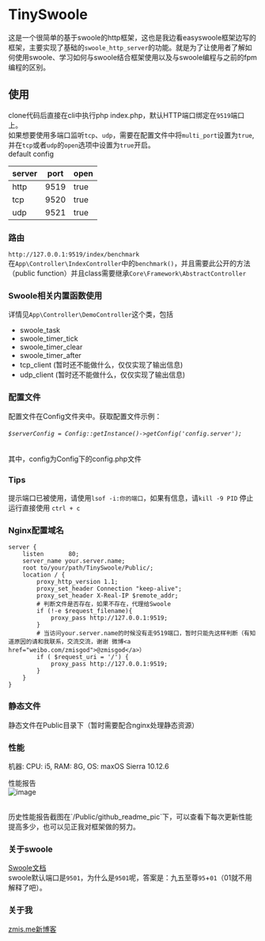 # TinySwoole

这是一个很简单的基于swoole的http框架，这也是我边看easyswoole框架边写的框架，主要实现了基础的`swoole_http_server`的功能。就是为了让使用者了解如何使用swoole、学习如何与swoole结合框架使用以及与swoole编程与之前的fpm编程的区别。

## 使用

clone代码后直接在cli中执行php index.php，默认HTTP端口绑定在`9519`端口上。<br />
如果想要使用多端口监听`tcp`、`udp`，需要在配置文件中将`multi_port`设置为`true`,并在`tcp`或者`udp`的`open`选项中设置为`true`开启。<br />
default config

|server|port|open|
|-|-|-|
|http|9519|true|
|tcp|9520|true|
|udp|9521|true|

### 路由 

`http://127.0.0.1:9519/index/benchmark`<br />
在`App\Controller\IndexController`中的`benchmark()`，并且需要此公开的方法（public function）并且class需要继承`Core\Framework\AbstractController`


### Swoole相关内置函数使用

详情见`App\Controller\DemoController`这个类，包括
- swoole_task
- swoole_timer_tick
- swoole_timer_clear
- swoole_timer_after
- tcp_client (暂时还不能做什么，仅仅实现了输出信息)
- udp_client (暂时还不能做什么，仅仅实现了输出信息)

### 配置文件

配置文件在Config文件夹中。获取配置文件示例：
###### `$serverConfig = Config::getInstance()->getConfig('config.server');`
其中，config为Config下的config.php文件

### Tips

提示端口已被使用，请使用`lsof -i:你的端口`，如果有信息，请`kill -9 PID` 
停止运行直接使用 `ctrl + c`

### Nginx配置域名

```
server {
    listen       80;
    server_name your.server.name;
    root to/your/path/TinySwoole/Public/;
    location / {
        proxy_http_version 1.1;
        proxy_set_header Connection "keep-alive";
        proxy_set_header X-Real-IP $remote_addr;
        # 判断文件是否存在，如果不存在，代理给Swoole
        if (!-e $request_filename){
            proxy_pass http://127.0.0.1:9519;
        }
        # 当访问your.server.name的时候没有走9519端口，暂时只能先这样判断（有知道原因的请和我联系，交流交流，谢谢 微博<a href="weibo.com/zmisgod">@zmisgod</a>）
        if ( $request_uri = '/') {
            proxy_pass http://127.0.0.1:9519;
        }
    }
}
```
### 静态文件

静态文件在Public目录下（暂时需要配合nginx处理静态资源）

### 性能

机器: CPU: i5, RAM: 8G, OS: maxOS Sierra 10.12.6

性能报告 <br />
![image](https://github.com/zmisgod/TinySwoole/blob/master/Public/github_readme_pic/v3.png)

<br />
历史性能报告截图在`/Public/github_readme_pic`下，可以查看下每次更新性能提高多少，也可以见正我对框架做的努力。


### 关于swoole

<a href="https://wiki.swoole.com/">Swoole文档</a> <br />
swoole默认端口是`9501`，为什么是`9501`呢，答案是：九五至尊`95`+`01`（01就不用解释了吧）。

### 关于我

<a href="https://zmis.me/">zmis.me新博客</a>